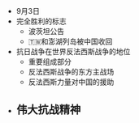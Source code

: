 - 9月3日
- 完全胜利的标志
	- 波茨坦公告
	- 🇹🇼和澎湖列岛被中国收回
- 抗日战争在世界反法西斯战争的地位
	- 重要组成部分
	- 反法西斯战争的东方主战场
	- 反法西斯力量对中国的援助
- 伟大抗战精神
	-